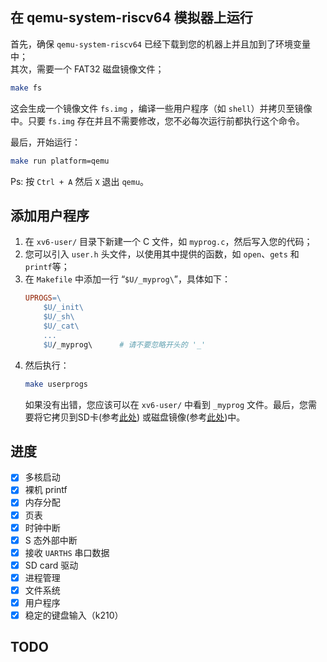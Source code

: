 ## <a id="title_qemu">在 qemu-system-riscv64 模拟器上运行</a>
首先，确保 `qemu-system-riscv64` 已经下载到您的机器上并且加到了环境变量中；  
其次，需要一个 FAT32 磁盘镜像文件；
```bash
make fs
```
这会生成一个镜像文件 `fs.img` ，编译一些用户程序（如 `shell`）并拷贝至镜像中。只要 `fs.img` 存在并且不需要修改，您不必每次运行前都执行这个命令。

最后，开始运行：
```bash
make run platform=qemu
```

Ps: 按 `Ctrl + A` 然后 `X` 退出 `qemu`。     

## 添加用户程序
1. 在 `xv6-user/` 目录下新建一个 C 文件，如 `myprog.c`，然后写入您的代码；
2. 您可以引入 `user.h` 头文件，以使用其中提供的函数，如 `open`、`gets` 和 `printf`等；
3. 在 `Makefile` 中添加一行 “`$U/_myprog\`”，具体如下：
    ```Makefile
    UPROGS=\
        $U/_init\
        $U/_sh\
        $U/_cat\
        ...
        $U/_myprog\      # 请不要忽略开头的 '_'
    ```
4. 然后执行：
    ```bash
    make userprogs
    ```
    如果没有出错，您应该可以在 `xv6-user/` 中看到 `_myprog` 文件。最后，您需要将它拷贝到SD卡(参考<a href="#title_k210">此处</a>)
    或磁盘镜像(参考<a href="#title_qemu">此处</a>)中。

## 进度
- [x] 多核启动
- [x] 裸机 printf
- [x] 内存分配
- [x] 页表
- [x] 时钟中断
- [x] S 态外部中断
- [x] 接收 `UARTHS` 串口数据
- [x] SD card 驱动
- [x] 进程管理
- [x] 文件系统
- [x] 用户程序
- [X] 稳定的键盘输入（k210）

## TODO


